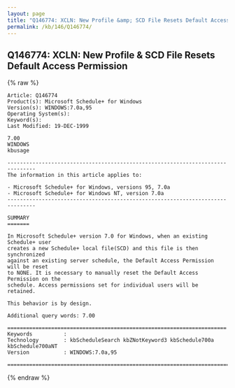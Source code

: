 ```yaml
---
layout: page
title: "Q146774: XCLN: New Profile &amp; SCD File Resets Default Access Permission"
permalink: /kb/146/Q146774/
---
```


## Q146774: XCLN: New Profile &amp; SCD File Resets Default Access Permission

{% raw %}

	Article: Q146774
	Product(s): Microsoft Schedule+ for Windows
	Version(s): WINDOWS:7.0a,95
	Operating System(s): 
	Keyword(s): 
	Last Modified: 19-DEC-1999
	
	7.00
	WINDOWS
	kbusage
	
	-------------------------------------------------------------------------------
	The information in this article applies to:
	
	- Microsoft Schedule+ for Windows, versions 95, 7.0a 
	- Microsoft Schedule+ for Windows NT, version 7.0a 
	-------------------------------------------------------------------------------
	
	SUMMARY
	=======
	
	In Microsoft Schedule+ version 7.0 for Windows, when an existing Schedule+ user
	creates a new Schedule+ local file(SCD) and this file is then synchronized
	against an existing server schedule, the Default Access Permission will be reset
	to NONE. It is necessary to manually reset the Default Access Permission on the
	schedule. Access permissions set for individual users will be retained.
	
	This behavior is by design.
	
	Additional query words: 7.00
	
	======================================================================
	Keywords          :  
	Technology        : kbScheduleSearch kbZNotKeyword3 kbSchedule700a kbSchedule700aNT
	Version           : WINDOWS:7.0a,95
	
	=============================================================================
	

{% endraw %}
